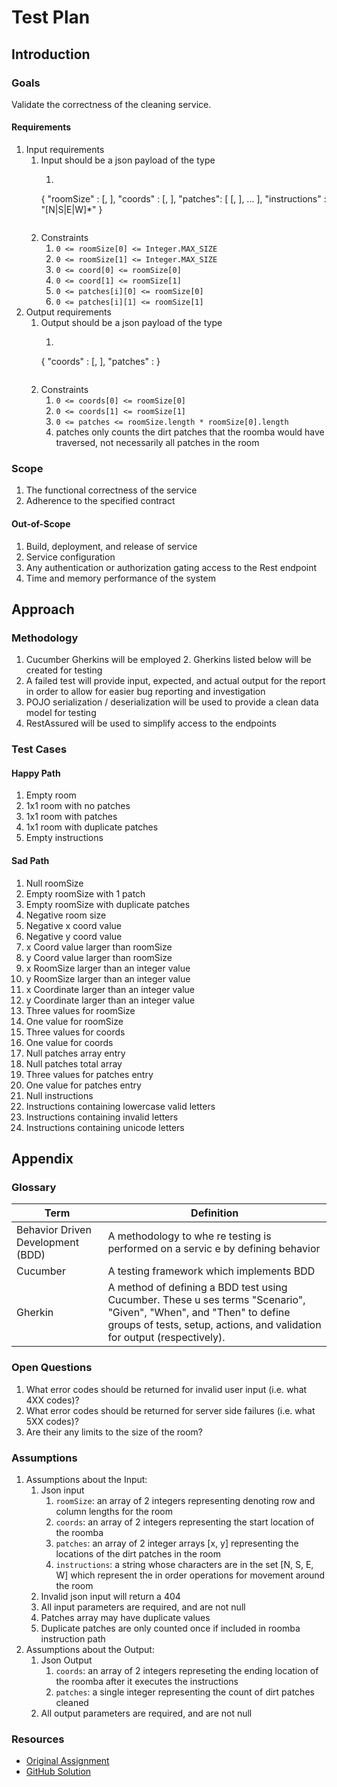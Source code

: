 # Test Plan

## Introduction

### Goals

Validate the correctness of the cleaning service.

#### Requirements

1. Input requirements
    1. Input should be a json payload of the type
        1. ```JSON
       {
       "roomSize" : [<int>, <int>],
       "coords" : [<int>, <int>],
       "patches": [
       [<int>, <int>],
       ...
       ],
       "instructions" : "[N|S|E|W]*"
       }
          ```
    2. Constraints
        1. `0 <= roomSize[0] <= Integer.MAX_SIZE`
        2. `0 <= roomSize[1] <= Integer.MAX_SIZE`
        3. `0 <= coord[0] <= roomSize[0]`
        4. `0 <= coord[1] <= roomSize[1]`
        5. `0 <= patches[i][0] <= roomSize[0]`
        6. `0 <= patches[i][1] <= roomSize[1]`
2. Output requirements
    1. Output should be a json payload of the type
        1. ```JSON
       {
       "coords" : [<int>, <int>],
       "patches" : <int>
       }
         ```
    2. Constraints
        1. `0 <= coords[0] <= roomSize[0]`
        2. `0 <= coords[1] <= roomSize[1]`
        3. `0 <= patches <= roomSize.length * roomSize[0].length`
        4. patches only counts the dirt patches that the roomba would have traversed, not necessarily all patches in the
           room

### Scope

1. The functional correctness of the service
2. Adherence to the specified contract

#### Out-of-Scope

1. Build, deployment, and release of service
2. Service configuration
3. Any authentication or authorization gating access to the Rest endpoint
4. Time and memory performance of the system

## Approach

### Methodology

1. Cucumber Gherkins will be employed
    2. Gherkins listed below will be created for testing
2. A failed test will provide input, expected, and actual output for the report in order to allow for easier bug
   reporting and investigation
3. POJO serialization / deserialization will be used to provide a clean data model for testing
4. RestAssured will be used to simplify access to the endpoints

### Test Cases

#### Happy Path

1. Empty room
2. 1x1 room with no patches
3. 1x1 room with patches
4. 1x1 room with duplicate patches
5. Empty instructions

#### Sad Path

1. Null roomSize
2. Empty roomSize with 1 patch
3. Empty roomSize with duplicate patches
4. Negative room size
5. Negative x coord value
6. Negative y coord value
7. x Coord value larger than roomSize
8. y Coord value larger than roomSize
9. x RoomSize larger than an integer value
10. y RoomSize larger than an integer value
11. x Coordinate larger than an integer value
12. y Coordinate larger than an integer value
12. Three values for roomSize
13. One value for roomSize
14. Three values for coords
15. One value for coords
16. Null patches array entry
17. Null patches total array
18. Three values for patches entry
19. One value for patches entry
20. Null instructions
21. Instructions containing lowercase valid letters
22. Instructions containing invalid letters
23. Instructions containing unicode letters

## Appendix

### Glossary

| Term                              | Definition                                                                                                                                                                                      |
|-----------------------------------|-------------------------------------------------------------------------------------------------------------------------------------------------------------------------------------------------|
| Behavior Driven Development (BDD) | A methodology to whe re testing is performed on a servic e by defining behavior                                                                                                                 |
| Cucumber                          | A testing framework  which implements BDD                                                                                                                                                       |
| Gherkin                           | A method of defining a BDD test using Cucumber. These u  ses terms "Scenario", "Given", "When", and "Then" to define groups of tests, setup, actions, and validation for output (respectively). |

### Open Questions

1. What error codes should be returned for invalid user input (i.e. what 4XX codes)?
2. What error codes should be returned for server side failures (i.e. what 5XX codes)?
3. Are their any limits to the size of the room?

### Assumptions

1. Assumptions about the Input:
    1. Json input
        1. `roomSize`: an array of 2 integers representing denoting row and column lengths for the room
        2. `coords`: an array of 2 integers representing the start location of the roomba
        3. `patches`: an array of 2 integer arrays [x, y] representing the locations of the dirt patches in the room
        4. `instructions`: a string whose characters are in the set [N, S, E, W] which represent the in order operations
           for movement around the room
    2. Invalid json input will return a 404
    3. All input parameters are required, and are not null
    4. Patches array may have duplicate values
    5. Duplicate patches are only counted once if included in roomba instruction path
2. Assumptions about the Output:
    1. Json Output
        1. `coords`: an array of 2 integers represeting the ending location of the roomba after it executes the
           instructions
        2. `patches`: a single integer representing the count of dirt patches cleaned
    2. All output parameters are required, and are not null

### Resources

- [Original Assignment](https://bitbucket.org/platformscience/pltsci-sdet-assignment/src/main/)
- [GitHub Solution]()
